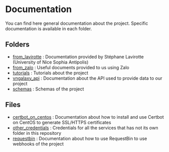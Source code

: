 # Documentation

You can find here general documentation about the project. Specific documentation is available in each folder.

## Folders

- [from_lavirotte](./from_lavirotte) : Documentation provided by Stéphane Lavirotte (University of Nice Sophia Antipolis)
- [from_zalo](./from_zalo) : Useful documents provided to us using Zalo
- [tutorials](./tutorials) : Tutorials about the project
- [vngalaxy_api](./vngalaxy_api) : Documentation about the API used to provide data to our project
- [schemas](./schemas) : Schemas of the project

## Files

- [certbot_on_centos](./certbot_on_centos.md) : Documentation about how to install and use Certbot on CentOS to generate SSL/HTTPS certificates
- [other_credentials](./other_credentials.md) : Credentials for all the services that has not its own folder in this repository
- [requestbin](./requestbin.md) : Documentation about how to use RequestBin to use webhooks of the project
